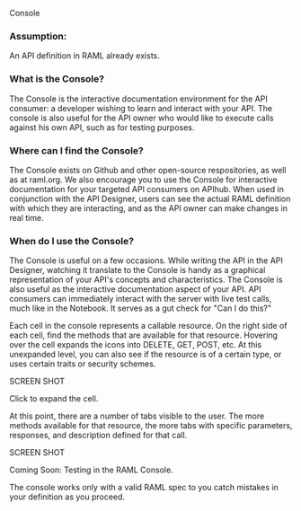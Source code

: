 Console

### Assumption: 
An API definition in RAML already exists. 

### What is the Console?
The Console is the interactive documentation environment for the API consumer: a developer wishing to learn and interact with your API. The console is also useful for the API owner who would like to execute calls against his own API, such as for testing purposes.

### Where can I find the Console?
The Console exists on Github and other open-source respositories, as well as at raml.org. We also encourage you to use the Console for interactive documentation for your targeted API consumers on APIhub. When used in conjunction with the API Designer, users can see the actual RAML definition with which they are interacting, and as the API owner can make changes in real time.

### When do I use the Console?
The Console is useful on a few occasions. While writing the API in the API Designer, watching it translate to the Console is handy as a graphical representation of your API's concepts and characteristics. The Console is also useful as the interactive documentation aspect of your API. API consumers can immediately interact with the server with live test calls, much like in the Notebook. It serves as a gut check for "Can I do this?"

Each cell in the console represents a callable resource. On the right side of each cell, find the methods that are available for that resource. Hovering over the cell expands the icons into DELETE, GET, POST, etc. At this unexpanded level, you can also see if the resource is of a certain type, or uses certain traits or security schemes. 

SCREEN SHOT

Click to expand the cell.

At this point, there are a number of tabs visible to the user. The more methods available for that resource, the more tabs with specific parameters, responses, and description defined for that call. 

SCREEN SHOT

Coming Soon: Testing in the RAML Console.

The console works only with a valid RAML spec to you catch mistakes in your definition as you proceed.